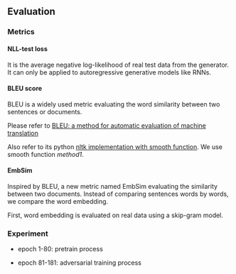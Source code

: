 ## Evaluation

### Metrics

#### NLL-test loss

It is the average negative log-likelihood of real test data from the generator. It can only be applied to autoregressive generative models like RNNs.

#### BLEU score

BLEU is a widely used metric evaluating the word similarity between two sentences or documents.

Please refer to [BLEU: a method for automatic evaluation of machine translation](https://dl.acm.org/citation.cfm?id=1073135)

Also refer to its python [nltk implementation with smooth function](http://www.nltk.org/_modules/nltk/translate/bleu_score.html). 
We use smooth function _method1_.

#### EmbSim

Inspired by BLEU, a new metric named EmbSim evaluating the similarity between two documents. Instead of comparing sentences words by words, we compare the word embedding.

First, word embedding is evaluated on real data using a skip-gram model.

### Experiment

* epoch 1-80: pretrain process

* epoch 81-181: adversarial training process